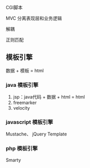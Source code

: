 
CGI脚本

MVC
分离表现层和业务逻辑

解耦

正则匹配


## 模板引擎

数据 + 模板 = html

### java 模板引擎

1.	jsp：java代码 + 数据 + html = html
2.	freemarker
3.	velocity


### javascript 模板引擎

Mustache、 jQuery Template

### php 模板引擎

Smarty




